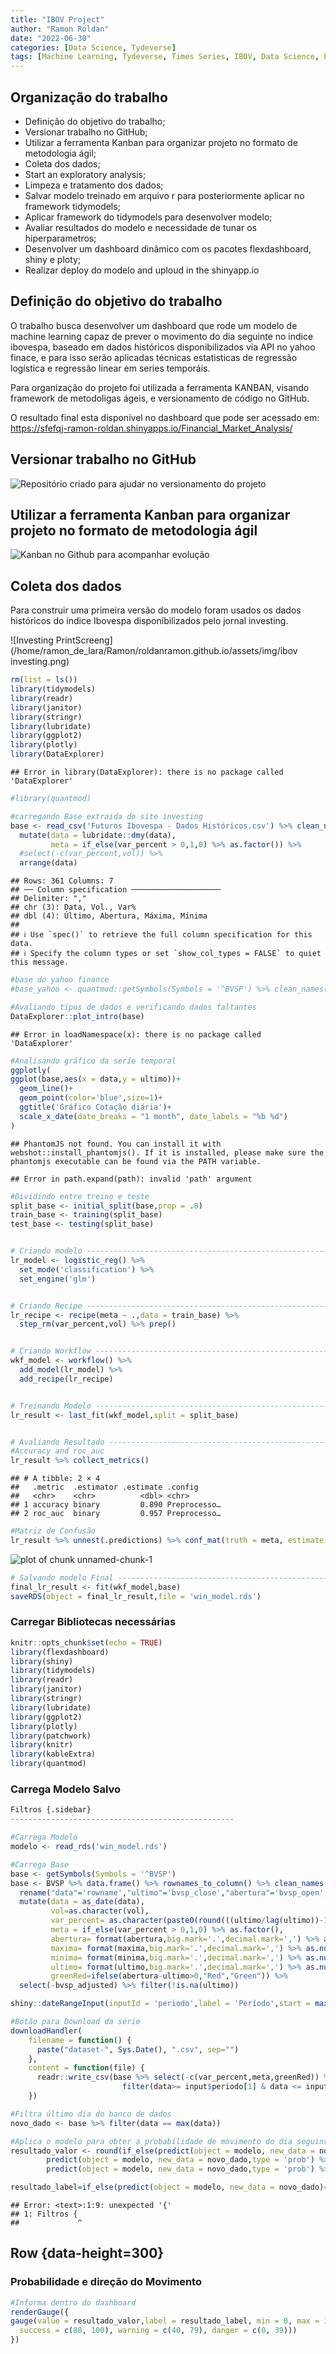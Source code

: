 ```yaml
---
title: "IBOV Project"
author: "Ramon Roldan"
date: "2022-06-30"
categories: [Data Science, Tydeverse]
tags: [Machine Learning, Tydeverse, Times Series, IBOV, Data Science, ETL]
---
```


## Organização do trabalho

* Definição do objetivo do trabalho;
* Versionar trabalho no GitHub;
* Utilizar a ferramenta Kanban para organizar projeto no formato de metodologia ágil;
* Coleta dos dados;
* Start an exploratory analysis;
* Limpeza e tratamento dos dados;
* Salvar modelo treinado em arquivo r para posteriormente aplicar no framework tidymodels;
* Aplicar framework do tidymodels para desenvolver modelo;
* Avaliar resultados do modelo e necessidade de tunar os hiperparametros;
* Desenvolver um dashboard dinâmico com os pacotes flexdashboard, shiny e ploty;
* Realizar deploy do modelo and uploud in the shinyapp.io

## Definição do objetivo do trabalho

O trabalho busca desenvolver um dashboard que rode um modelo de machine learning capaz de prever o movimento do dia seguinte no indice ibovespa, baseado em dados históricos disponibilizados via API no yahoo finace, e para isso serão aplicadas técnicas estatisticas de regressão logística e regressão linear em series temporáis.

Para organização do projeto foi utilizada a ferramenta KANBAN, visando framework de metodoligas ágeis, e versionamento de código no GitHub.

O resultado final esta disponível no dashboard que pode ser acessado em:
https://sfefqj-ramon-roldan.shinyapps.io/Financial_Market_Analysis/

## Versionar trabalho no GitHub

![Repositório criado para ajudar no versionamento do projeto](https://github.com/RoldanRamon/roldanramon.github.io/assets/img/github_versionamento.png)


## Utilizar a ferramenta Kanban para organizar projeto no formato de metodologia ágil
![Kanban no Github para acompanhar evolução](roldanramon.github.io/assets/img/IBOV_PROJECT.png)


## Coleta dos dados

Para construir uma primeira versão do modelo foram usados os dados históricos do índice Ibovespa disponíbilizados pelo jornal investing.

![Investing PrintScreeng](/home/ramon_de_lara/Ramon/roldanramon.github.io/assets/img/ibov investing.png)


```r
rm(list = ls())
library(tidymodels)
library(readr)
library(janitor)
library(stringr)
library(lubridate)
library(ggplot2)
library(plotly)
library(DataExplorer)
```

```
## Error in library(DataExplorer): there is no package called 'DataExplorer'
```

```r
#library(quantmod)

#carregando Base extraida do site investing
base <- read_csv('Futuros Ibovespa - Dados Históricos.csv') %>% clean_names() %>% 
  mutate(data = lubridate::dmy(data),
         meta = if_else(var_percent > 0,1,0) %>% as.factor()) %>% 
  #select(-c(var_percent,vol)) %>%
  arrange(data)
```

```
## Rows: 361 Columns: 7
## ── Column specification ────────────────────
## Delimiter: ","
## chr (3): Data, Vol., Var%
## dbl (4): Último, Abertura, Máxima, Mínima
## 
## ℹ Use `spec()` to retrieve the full column specification for this data.
## ℹ Specify the column types or set `show_col_types = FALSE` to quiet this message.
```

```r
#base do yahoo finance
#base_yahoo <- quantmod::getSymbols(Symbols = '^BVSP') %>% clean_names()

#Avaliando tipos de dados e verificando dados faltantes
DataExplorer::plot_intro(base)
```

```
## Error in loadNamespace(x): there is no package called 'DataExplorer'
```

```r
#Analisando gráfico da seríe temporal
ggplotly(
ggplot(base,aes(x = data,y = ultimo))+
  geom_line()+
  geom_point(color='blue',size=1)+
  ggtitle('Gráfico Cotação diária')+
  scale_x_date(date_breaks = "1 month", date_labels = "%b %d")
)
```

```
## PhantomJS not found. You can install it with webshot::install_phantomjs(). If it is installed, please make sure the phantomjs executable can be found via the PATH variable.
```

```
## Error in path.expand(path): invalid 'path' argument
```

```r
#Dividindo entre treino e teste
split_base <- initial_split(base,prop = .8)
train_base <- training(split_base)
test_base <- testing(split_base)


# Criando modelo ----------------------------------------------------------
lr_model <- logistic_reg() %>% 
  set_mode('classification') %>% 
  set_engine('glm')


# Criando Recipe ----------------------------------------------------------
lr_recipe <- recipe(meta ~ .,data = train_base) %>% 
  step_rm(var_percent,vol) %>% prep()


# Criando Workflow --------------------------------------------------------
wkf_model <- workflow() %>% 
  add_model(lr_model) %>% 
  add_recipe(lr_recipe)


# Treinando Modelo --------------------------------------------------------
lr_result <- last_fit(wkf_model,split = split_base)


# Avaliando Resultado -----------------------------------------------------
#Accuracy and roc_auc
lr_result %>% collect_metrics()
```

```
## # A tibble: 2 × 4
##   .metric  .estimator .estimate .config     
##   <chr>    <chr>          <dbl> <chr>       
## 1 accuracy binary         0.890 Preprocesso…
## 2 roc_auc  binary         0.957 Preprocesso…
```

```r
#Matriz de Confusão
lr_result %>% unnest(.predictions) %>% conf_mat(truth = meta, estimate = .pred_class) %>% autoplot(type='heatmap')
```

![plot of chunk unnamed-chunk-1](figure/unnamed-chunk-1-1.png)

```r
# Salvando modelo Final ---------------------------------------------------
final_lr_result <- fit(wkf_model,base)
saveRDS(object = final_lr_result,file = 'win_model.rds')
```



### Carregar Bibliotecas necessárias

```r
knitr::opts_chunk$set(echo = TRUE)
library(flexdashboard)
library(shiny)
library(tidymodels)
library(readr)
library(janitor)
library(stringr)
library(lubridate)
library(ggplot2)
library(plotly)
library(patchwork)
library(knitr)
library(kableExtra)
library(quantmod)
```



### Carrega Modelo Salvo

```r
Filtros {.sidebar}
--------------------------------------------------

#Carrega Modelo
modelo <- read_rds('win_model.rds')

#Carrega Base
base <- getSymbols(Symbols = '^BVSP')
base <- BVSP %>% data.frame() %>% rownames_to_column() %>% clean_names() %>%
  rename("data"='rowname',"ultimo"='bvsp_close',"abertura"='bvsp_open', "maxima"='bvsp_high',"minima"='bvsp_low', 'vol'='bvsp_volume') %>%
  mutate(data = as_date(data),
         vol=as.character(vol),
         var_percent= as.character(paste0(round(((ultimo/lag(ultimo))-1)*100,2),'%')),
         meta = if_else(var_percent > 0,1,0) %>% as.factor(),
         abertura= format(abertura,big.mark='.',decimal.mark=',') %>% as.numeric(),
         maxima= format(maxima,big.mark='.',decimal.mark=',') %>% as.numeric(),
         minima= format(minima,big.mark='.',decimal.mark=',') %>% as.numeric(),
         ultimo= format(ultimo,big.mark='.',decimal.mark=',') %>% as.numeric(),
         greenRed=ifelse(abertura-ultimo>0,"Red","Green")) %>%
  select(-bvsp_adjusted) %>% filter(!is.na(ultimo))

shiny::dateRangeInput(inputId = 'periodo',label = 'Período',start = max(base$data)-60,end = max(base$data),language = 'pt')

#Botão para Download da série
downloadHandler(
    filename = function() { 
      paste("dataset-", Sys.Date(), ".csv", sep="")
    },
    content = function(file) {
      readr::write_csv(base %>% select(-c(var_percent,meta,greenRed)) %>% 
                         filter(data>= input$periodo[1] & data <= input$periodo[2]), file)
    })

#Filtra último dia do banco de dados
novo_dado <- base %>% filter(data == max(data))

#Aplica o modelo para obter a probabilidade de movimento do dia seguinte
resultado_valor <- round(if_else(predict(object = modelo, new_data = novo_dado)==0,
        predict(object = modelo, new_data = novo_dado,type = 'prob') %>% pull(1),
        predict(object = modelo, new_data = novo_dado,type = 'prob') %>% pull(2))*100, 2)

resultado_label=if_else(predict(object = modelo, new_data = novo_dado)==0,'Baixa','Alta')
```

```
## Error: <text>:1:9: unexpected '{'
## 1: Filtros {
##             ^
```

Row {data-height=300}
-----------------------------------------------------------------------

### Probabilidade e direção do Movimento


```r
#Informa dentro do dashboard
renderGauge({
gauge(value = resultado_valor,label = resultado_label, min = 0, max = 100, symbol = '%', gaugeSectors(
  success = c(80, 100), warning = c(40, 79), danger = c(0, 39)))
})
```

<!--html_preserve--><div class="gauge html-widget html-widget-output shiny-report-size html-fill-item-overflow-hidden html-fill-item" id="outbef211af7c61cd7e" style="width:100%;height:200px;"></div><!--/html_preserve-->

### Concentração Dos Dados


```r
renderPlot({
p1 <- ggplot(base %>% filter(data>= input$periodo[1] & data <= input$periodo[2]))+
  geom_density(aes(x =ultimo),fill='blue',alpha=.25)+
  geom_vline(xintercept = novo_dado %>% pull(ultimo) ,color='orange')+
  ylab('')+xlab('')+
  theme(axis.text.y = element_blank(),
        axis.ticks.y = element_blank())

p2 <- ggplot(base %>% filter(data>= input$periodo[1] & data <= input$periodo[2]))+
  geom_boxplot(aes(x =ultimo,y = 1),fill='blue',alpha=.25)+
  geom_vline(xintercept = novo_dado %>% pull(ultimo) ,color='orange')+
  ylab('')+xlab('')+
  theme(axis.text.y = element_blank(),
        axis.ticks.y = element_blank())

p1 / p2
})
```

<!--html_preserve--><div class="shiny-plot-output html-fill-item" id="outde96ecc69439d376" style="width:100%;height:400px;"></div><!--/html_preserve-->

Row {data-height=700}
-----------------------------------------------------------------------

### Comportamento Histórico


```r
renderPlotly({
  ggplot(data = base %>% filter(data>= input$periodo[1] & data <= input$periodo[2]))+
    geom_segment(aes(x = data,
                     xend=data,
                     y =abertura,
                     yend =ultimo,
                     colour=greenRed),
                 size=3)+
    geom_segment(aes(x = data,
                     xend=data,
                     y =maxima,
                     yend =minima,
                     colour=greenRed))+
    scale_color_manual(values=c("Forest Green","Red"))+
    theme(legend.position ="none",
          axis.title.y = element_blank(),
          axis.title.x=element_blank(),
          axis.text.x = element_text(angle = 90, vjust = 0.5, hjust=1),
          plot.title= element_text(hjust=0.5))
  })
```

<!--html_preserve--><div class="plotly html-widget html-widget-output shiny-report-size shiny-report-theme html-fill-item-overflow-hidden html-fill-item" id="out5a713328c4b33554" style="width:100%;height:400px;"></div><!--/html_preserve-->

### Previsão com Regressão Linear


```r
renderPlotly({
  ggplot(data = base %>% filter(data>= input$periodo[1] & data <= input$periodo[2]))+
  geom_smooth(aes(x =data, y = ultimo))+
  ylab('')+xlab('')
})
```

<!--html_preserve--><div class="plotly html-widget html-widget-output shiny-report-size shiny-report-theme html-fill-item-overflow-hidden html-fill-item" id="outa9d1abb694ad0c89" style="width:100%;height:400px;"></div><!--/html_preserve-->

